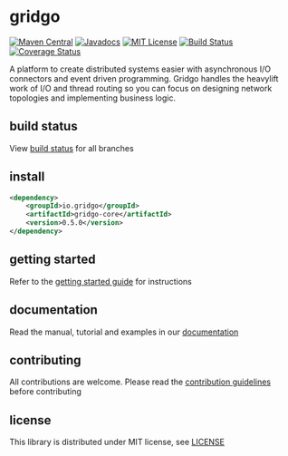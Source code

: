 <p align="center">
<h1>gridgo</h1>
</p>

[![Maven Central](https://img.shields.io/maven-central/v/io.gridgo/gridgo-core.svg)](http://mvnrepository.com/artifact/io.gridgo/gridgo-core)
[![Javadocs](http://javadoc.io/badge/io.gridgo/gridgo-core.svg)](http://javadoc.io/doc/io.gridgo/gridgo-core)
[![MIT License](https://img.shields.io/badge/license-MIT-blue.svg)](LICENSE)
[![Build Status](https://travis-ci.org/gridgo/gridgo.svg?branch=master)](https://travis-ci.org/gridgo/gridgo)
[![Coverage Status](https://coveralls.io/repos/github/gridgo/gridgo/badge.svg?branch=master&maxAge=86400)](https://coveralls.io/github/gridgo/gridgo?branch=master)

A platform to create distributed systems easier with asynchronous I/O connectors and event driven programming. Gridgo handles the heavylift work of I/O and thread routing so you can focus on designing network topologies and implementing business logic.

## build status

View [build status](https://github.com/gridgo/gridgo/wiki/build-status) for all branches

## install

```xml
<dependency>
    <groupId>io.gridgo</groupId>
    <artifactId>gridgo-core</artifactId>
    <version>0.5.0</version>
</dependency>
```

## getting started

Refer to the [getting started guide](https://github.com/gridgo/gridgo/wiki/getting-started) for instructions

## documentation

Read the manual, tutorial and examples in our [documentation](https://gridgo.readthedocs.io/en/latest/)

## contributing

All contributions are welcome. Please read the [contribution guidelines](https://github.com/gridgo/gridgo/wiki/contribution-guideline) before contributing

## license

This library is distributed under MIT license, see [LICENSE](LICENSE)
